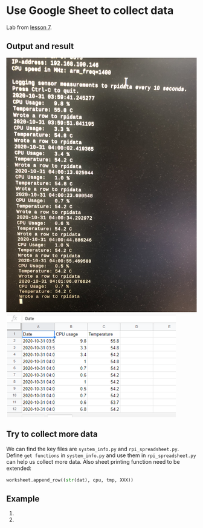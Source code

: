 # Use Google Sheet to collect data
  Lab from [lesson 7](https://github.com/kevinwlu/iot/tree/master/lesson7).
## Output and result
![](https://github.com/Gry1995/Iot-Project/blob/master/Use%20Google%20Sheet%20to%20collect%20data/IMG_3193.jpg)
![](https://github.com/Gry1995/Iot-Project/blob/master/Use%20Google%20Sheet%20to%20collect%20data/result.PNG)
## Try to collect more data
  We can find the key files are `system_info.py` and `rpi_spreadsheet.py`. Define `get functions` in `system_info.py` and use them in `rpi_spreadsheet.py` can help us collect more data.
  Also sheet printing function need to be extended:
  ```python
  worksheet.append_row((str(dat), cpu, tmp, XXX))
  ```
## Example
1. 
2.
